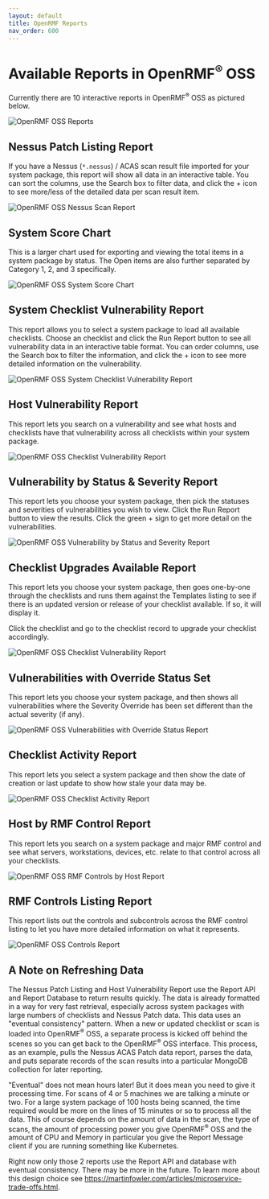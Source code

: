 ```yaml
---
layout: default
title: OpenRMF Reports
nav_order: 600
---
```


# Available Reports in OpenRMF<sup>&reg;</sup> OSS

Currently there are 10 interactive reports in OpenRMF<sup>&reg;</sup> OSS as pictured below. 

![OpenRMF OSS Reports](./assets/reports.png)


## Nessus Patch Listing Report
If you have a Nessus (`*.nessus`) / ACAS scan result file imported for your system package, this report will show all data in an interactive table. You can sort the columns, use the Search box to filter data, and click the + icon to see more/less of the detailed data per scan result item.

![OpenRMF OSS Nessus Scan Report](./assets/reports-nessus-scan.png)

## System Score Chart
This is a larger chart used for exporting and viewing the total items in a system package by status. The Open items are also further separated by Category 1, 2, and 3 specifically.

![OpenRMF OSS System Score Chart](./assets/reports-system-charts.png)

## System Checklist Vulnerability Report
This report allows you to select a system package to load all available checklists. Choose an checklist and click the Run Report button to see all vulnerability data in an interactive table format. You can order columns, use the Search box to filter the information, and click the + icon to see more detailed information on the vulnerability.

![OpenRMF OSS System Checklist Vulnerability Report](./assets/reports-checklists.png)

## Host Vulnerability Report
This report lets you search on a vulnerability and see what hosts and checklists have that vulnerability across all checklists within your system package.

![OpenRMF OSS Checklist Vulnerability Report](./assets/reports-vulnerabilities.png)

## Vulnerability by Status &amp; Severity Report
This report lets you choose your system package, then pick the statuses and severities of vulnerabilities you wish to view. Click the Run Report button to view the results. Click the green + sign to get more detail on the vulnerabilities.

![OpenRMF OSS Vulnerability by Status and Severity Report](./assets/reports-vulnbystatusseverity.png)

## Checklist Upgrades Available Report
This report lets you choose your system package, then goes one-by-one through the checklists and runs them against the Templates listing to see if there is an updated version or release of your checklist available. If so, it will display it. 

Click the checklist and go to the checklist record to upgrade your checklist accordingly. 

![OpenRMF OSS Checklist Vulnerability Report](./assets/reports-checklistupgrade.png)

## Vulnerabilities with Override Status Set
This report lets you choose your system package, and then shows all vulnerabilities where the Severity Override has been set different than the actual severity (if any).

![OpenRMF OSS Vulnerabilities with Override Status Report](./assets/reports-severityoverride.png)

## Checklist Activity Report
This report lets you select a system package and then show the date of creation or last update to show how stale your data may be.

![OpenRMF OSS Checklist Activity Report](./assets/reports-checklistactivity.png)

## Host by RMF Control Report
This report lets you search on a system package and major RMF control and see what servers, workstations, devices, etc. relate to that control across all your checklists.

![OpenRMF OSS RMF Controls by Host Report](./assets/reports-host-for-control.png)

## RMF Controls Listing Report
This report lists out the controls and subcontrols across the RMF control listing to let you have more detailed information on what it represents. 

![OpenRMF OSS Controls Report](./assets/reports-controls.png)

## A Note on Refreshing Data

The Nessus Patch Listing and Host Vulnerability Report use the Report API and Report Database to return results quickly. The data is already formatted in a way for very fast retrieval, especially across system packages with large numbers of checklists and Nessus Patch data. This data uses an "eventual consistency" pattern. When a new or updated checklist or scan is loaded into OpenRMF<sup>&reg;</sup> OSS, a separate process is kicked off behind the scenes so you can get back to the OpenRMF<sup>&reg;</sup> OSS interface. This process, as an example, pulls the Nessus ACAS Patch data report, parses the data, and puts separate records of the scan results into a particular MongoDB collection for later reporting. 

"Eventual" does not mean hours later! But it does mean you need to give it processing time. For scans of 4 or 5 machines we are talking a minute or two. For a large system package of 100 hosts being scanned, the time required would be more on the lines of 15 minutes or so to process all the data. This of course depends on the amount of data in the scan, the type of scans, the amount of processing power you give OpenRMF<sup>&reg;</sup> OSS and the amount of CPU and Memory in particular you give the Report Message client if you are running something like Kubernetes.

Right now only those 2 reports use the Report API and database with eventual consistency. There may be more in the future. To learn more about this design choice see https://martinfowler.com/articles/microservice-trade-offs.html.